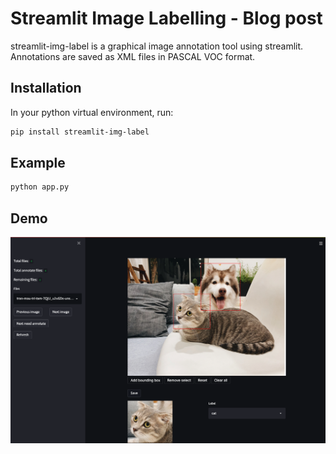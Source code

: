 # Streamlit Image Labelling - Blog post

streamlit-img-label is a graphical image annotation tool using streamlit. Annotations are saved as XML files in PASCAL VOC format.

## Installation

In your python virtual environment, run:

```sh
pip install streamlit-img-label
```

## Example
```sh
python app.py
```

## Demo
![Demo](asset/demo.png)
